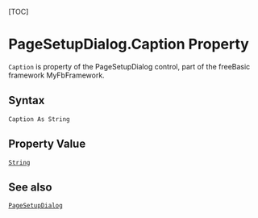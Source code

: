 [TOC]
# PageSetupDialog.Caption Property

`Caption` is property of the PageSetupDialog control, part of the freeBasic framework MyFbFramework.
## Syntax
```freeBasic
Caption As String
```
## Property Value
[`String`]("https://www.freebasic.net/wiki/KeyPgString")
## See also
[`PageSetupDialog`](PageSetupDialog.md)
